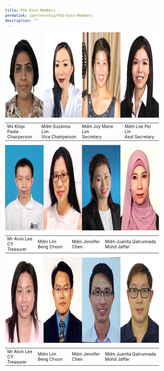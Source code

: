 ```yaml
---
title: PSG Exco Members
permalink: /partnership/PSG-Exco-Members
description: ""
---
```

<img src="/images/Ms%20Kinpi%20Padia%20-%20Chairperson.jpeg" 
     style="width:25%;float:left;height:280px">
<img src="/images/Mdm%20Suzanna%20Lim%20-%20Vice%20%20%20%20%20%20%20%20Chairperson.jpeg" 
     style="width:25%;float:left;height:280px">
<img src="/images/Mdm%20Joy%20Marie%20Lim%20-%20Secretary.jpeg" 
     style="width:25%;float:left;height:280px">
<img src="/images/Mdm%20Lee%20Pei%20Lin-%20Asst%20%20%20%20%20%20Secretary.jpeg" 
     style="width:25%;height:280px">
		 

|||||
| -------- | -------- | -------- |-------- |
| Ms Kinpi Padia <br>Chairperson     | Mdm Suzanna Lim <br>Vice Chairperson     | Mdm Joy Marie Lim  <br>Secretary     |Mdm Lee Pei Lin <br>Asst Secretary

<img src="/images/Mr%20Alvin%20Lee%20CY-Treasurer.jpeg" 
     style="width:25%;float:left;height:280px">
<img src="/images/Mdm%20Lim%20Beng%20Choon.jpeg" 
     style="width:25%;float:left;height:280px">
<img src="/images/Mdm%20Jennifer%20Chen.jpeg" 
     style="width:25%;float:left;height:280px">
<img src="/images/Mdm%20Juanita%20Qatrunnada%20Mohd%20Jaffar.png" 
     style="width:25%;height:280px">
		 

|||||
| -------- | -------- | -------- |-------- |
| Mr Alvin Lee CY<br>Treasurer | Mdm Lim Beng Choon| Mdm Jennifer Chen |Mdm Juanita Qatrunnada Mohd Jaffar

<img src="/images/Mdm%20Silvia%20Ho.jpeg" 
     style="width:25%;float:left;height:280px">
<img src="/images/Mr%20Alvin%20Lee%20NT.jpeg" 
     style="width:25%;float:left;height:280px">
<img src="/images/Mr%20Daniel%20Wee.jpeg" 
     style="width:25%;float:left;height:280px">
<img src="/images/Mr%20Tan%20Jui%20Tee.jpeg" 
     style="width:25%;height:280px">
		 

|||||
| -------- | -------- | -------- |-------- |
| Mr Alvin Lee CY<br>Treasurer | Mdm Lim Beng Choon| Mdm Jennifer Chen |Mdm Juanita Qatrunnada Mohd Jaffar